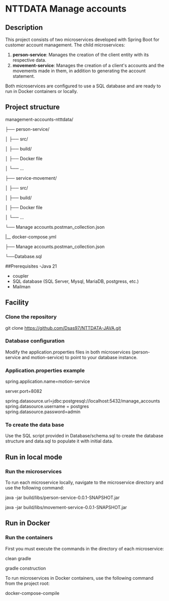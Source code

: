 # NTTDATA Manage accounts

## Description
This project consists of two microservices developed with Spring Boot for customer account management. The child microservices:

1. **person-service**: Manages the creation of the client entity with its respective data.
2. **movement-service**: Manages the creation of a client's accounts and the movements made in them, in addition to generating the account statement.

Both microservices are configured to use a SQL database and are ready to run in Docker containers or locally.

## Project structure
management-accounts-ntttdata/

├── person-service/

│ ├── src/

│ ├── build/

│ ├── Docker file

│ └── ...

├── service-movement/

│ ├── src/

│ ├── build/

│ ├── Docker file

│ └── ...

└── Manage accounts.postman_collection.json

|__ docker-compose.yml    

├── Manage accounts.postman_collection.json

└──Database.sql

##Prerequisites
-Java 21
- coupler
- SQL database (SQL Server, Mysql, MariaDB, postgress, etc.)
- Mailman


## Facility

### Clone the repository
git clone https://github.com/Dsas97/NTTDATA-JAVA.git

### Database configuration
Modify the application.properties files in both microservices (person-service and motion-service) to point to your database instance.

### Application.properties example

spring.application.name=motion-service

server.port=8082

spring.datasource.url=jdbc:postgresql://localhost:5432/manage_accounts
spring.datasource.username = postgres
spring.datasource.password=admin

### To create the data base
Use the SQL script provided in Database/schema.sql to create the database structure and data.sql to populate it with initial data.

## Run in local mode

### Run the microservices

To run each microservice locally, navigate to the microservice directory and use the following command:

java -jar build/libs/person-service-0.0.1-SNAPSHOT.jar

java -jar build/libs/movement-service-0.0.1-SNAPSHOT.jar

## Run in Docker


### Run the containers
First you must execute the commands in the directory of each microservice:

clean gradle

gradle construction

To run microservices in Docker containers, use the following command from the project root:

docker-compose-compile
